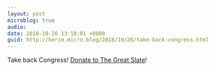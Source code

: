 ```yaml
---
layout: post
microblog: true
audio: 
date: 2018-10-26 13:18:01 +0800
guid: http://kerim.micro.blog/2018/10/26/take-back-congress.html
---
```

Take back Congress! [Donate to The Great Slate](https://daringfireball.net/linked/2018/10/25/donate-to-the-great-slate)!
